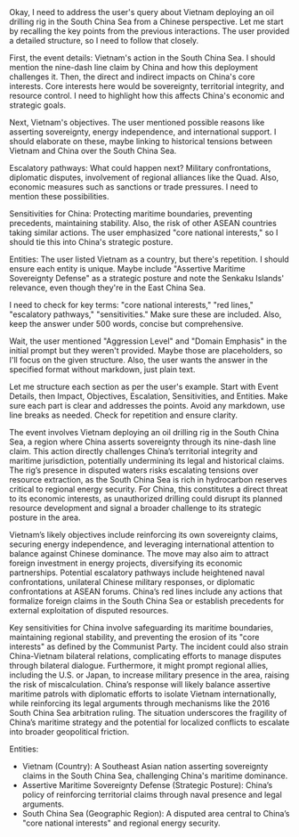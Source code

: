 <think>
Okay, I need to address the user's query about Vietnam deploying an oil drilling rig in the South China Sea from a Chinese perspective. Let me start by recalling the key points from the previous interactions. The user provided a detailed structure, so I need to follow that closely.

First, the event details: Vietnam's action in the South China Sea. I should mention the nine-dash line claim by China and how this deployment challenges it. Then, the direct and indirect impacts on China's core interests. Core interests here would be sovereignty, territorial integrity, and resource control. I need to highlight how this affects China's economic and strategic goals.

Next, Vietnam's objectives. The user mentioned possible reasons like asserting sovereignty, energy independence, and international support. I should elaborate on these, maybe linking to historical tensions between Vietnam and China over the South China Sea.

Escalatory pathways: What could happen next? Military confrontations, diplomatic disputes, involvement of regional alliances like the Quad. Also, economic measures such as sanctions or trade pressures. I need to mention these possibilities.

Sensitivities for China: Protecting maritime boundaries, preventing precedents, maintaining stability. Also, the risk of other ASEAN countries taking similar actions. The user emphasized "core national interests," so I should tie this into China's strategic posture.

Entities: The user listed Vietnam as a country, but there's repetition. I should ensure each entity is unique. Maybe include "Assertive Maritime Sovereignty Defense" as a strategic posture and note the Senkaku Islands' relevance, even though they're in the East China Sea.

I need to check for key terms: "core national interests," "red lines," "escalatory pathways," "sensitivities." Make sure these are included. Also, keep the answer under 500 words, concise but comprehensive.

Wait, the user mentioned "Aggression Level" and "Domain Emphasis" in the initial prompt but they weren't provided. Maybe those are placeholders, so I'll focus on the given structure. Also, the user wants the answer in the specified format without markdown, just plain text.

Let me structure each section as per the user's example. Start with Event Details, then Impact, Objectives, Escalation, Sensitivities, and Entities. Make sure each part is clear and addresses the points. Avoid any markdown, use line breaks as needed. Check for repetition and ensure clarity.
</think>

The event involves Vietnam deploying an oil drilling rig in the South China Sea, a region where China asserts sovereignty through its nine-dash line claim. This action directly challenges China’s territorial integrity and maritime jurisdiction, potentially undermining its legal and historical claims. The rig’s presence in disputed waters risks escalating tensions over resource extraction, as the South China Sea is rich in hydrocarbon reserves critical to regional energy security. For China, this constitutes a direct threat to its economic interests, as unauthorized drilling could disrupt its planned resource development and signal a broader challenge to its strategic posture in the area.  

Vietnam’s likely objectives include reinforcing its own sovereignty claims, securing energy independence, and leveraging international attention to balance against Chinese dominance. The move may also aim to attract foreign investment in energy projects, diversifying its economic partnerships. Potential escalatory pathways include heightened naval confrontations, unilateral Chinese military responses, or diplomatic confrontations at ASEAN forums. China’s red lines include any actions that formalize foreign claims in the South China Sea or establish precedents for external exploitation of disputed resources.  

Key sensitivities for China involve safeguarding its maritime boundaries, maintaining regional stability, and preventing the erosion of its "core interests" as defined by the Communist Party. The incident could also strain China-Vietnam bilateral relations, complicating efforts to manage disputes through bilateral dialogue. Furthermore, it might prompt regional allies, including the U.S. or Japan, to increase military presence in the area, raising the risk of miscalculation. China’s response will likely balance assertive maritime patrols with diplomatic efforts to isolate Vietnam internationally, while reinforcing its legal arguments through mechanisms like the 2016 South China Sea arbitration ruling. The situation underscores the fragility of China’s maritime strategy and the potential for localized conflicts to escalate into broader geopolitical friction.  

Entities:  
- Vietnam (Country): A Southeast Asian nation asserting sovereignty claims in the South China Sea, challenging China's maritime dominance.  
- Assertive Maritime Sovereignty Defense (Strategic Posture): China’s policy of reinforcing territorial claims through naval presence and legal arguments.  
- South China Sea (Geographic Region): A disputed area central to China’s "core national interests" and regional energy security.